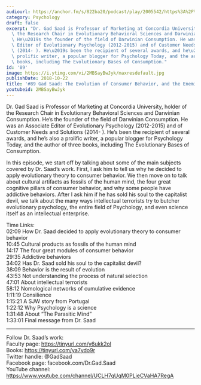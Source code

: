 ```yaml
---
audiourl: https://anchor.fm/s/822ba20/podcast/play/2005542/https%3A%2F%2Fd3ctxlq1ktw2nl.cloudfront.net%2Fproduction%2F2018-11-30%2F7706858-48000-2-13b0448d273e8.mp3
category: Psychology
draft: false
excerpt: "Dr. Gad Saad is Professor of Marketing at Concordia University, holder of\
  \ the Research Chair in Evolutionary Behavioral Sciences and Darwinian Consumption.\
  \ He\u2019s the founder of the field of Darwinian Consumption. He was an Associate\
  \ Editor of Evolutionary Psychology (2012-2015) and of Customer Needs and Solutions\
  \ (2014- ). He\u2019s been the recipient of several awards, and he\u2019s also a\
  \ prolific writer, a popular blogger for Psychology Today, and the author of three\
  \ books, including The Evolutionary Bases of Consumption."
id: '89'
image: https://i.ytimg.com/vi/2MBSayBwJyk/maxresdefault.jpg
publishDate: 2018-10-22
title: '#89 Gad Saad: The Evolution of Consumer Behavior, and the Enemies of Science'
youtubeid: 2MBSayBwJyk
---
```

<div class="timelinks">

Dr. Gad Saad is Professor of Marketing at Concordia University, holder of the Research Chair in Evolutionary Behavioral Sciences and Darwinian Consumption. He’s the founder of the field of Darwinian Consumption. He was an Associate Editor of Evolutionary Psychology (2012-2015) and of Customer Needs and Solutions (2014- ). He’s been the recipient of several awards, and he’s also a prolific writer, a popular blogger for Psychology Today, and the author of three books, including The Evolutionary Bases of Consumption.

In this episode, we start off by talking about some of the main subjects covered by Dr. Saad’s work. First, I ask him to tell us why he decided to apply evolutionary theory to consumer behavior. We then move on to talk about cultural artifacts as fossils of the human mind, the four great cognitive pillars of consumer behavior, and why some people have addictive behaviors. After I ask him if he has sold his soul to the capitalist devil, we talk about the many ways intellectual terrorists try to butcher evolutionary psychology, the entire field of Psychology, and even science itself as an intellectual enterprise. 

Time Links:  
<time>02:09</time> How Dr. Saad decided to apply evolutionary theory to consumer behavior  
<time>10:45</time> Cultural products as fossils of the human mind                      
<time>14:17</time> The four great modules of consumer behavior         
<time>29:35</time> Addictive behaviors          
<time>34:02</time> Has Dr. Saad sold his soul to the capitalist devil?           
<time>38:09</time> Behavior is the result of evolution  
<time>43:53</time> Not understanding the process of natural selection  
<time>47:01</time> About intellectual terrorists  
<time>58:12</time> Nomological networks of cumulative evidence  
<time>1:11:19</time> Consilience  
<time>1:15:21</time> A SJW story from Portugal  
<time>1:22:12</time> Why Psychology is a science  
<time>1:31:48</time> About “The Parasitic Mind”  
<time>1:33:01</time> Final message from Dr. Saad 

---

Follow Dr. Saad’s work:  
Faculty page: https://tinyurl.com/y6ukk2ol  
Books:  https://tinyurl.com/ya7ydo9r  
Twitter handle: @GadSaad  
Facebook page: facebook.com/Dr.Gad.Saad  
YouTube channel: https://www.youtube.com/channel/UCLH7qUqM0PLieCVaHA7RegA
</div>

